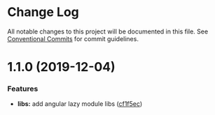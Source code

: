 # Change Log

All notable changes to this project will be documented in this file. See [Conventional Commits](https://conventionalcommits.org) for commit guidelines.

# 1.1.0 (2019-12-04)


### Features

* **libs:** add angular lazy module libs ([cf1f5ec](https://github.com/aiao-io/aiao/commit/cf1f5ec71dc2213cb7edd6622a43b5ff835bf139))
